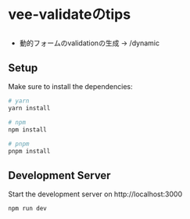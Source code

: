 
# vee-validateのtips


##
- 動的フォームのvalidationの生成 -> /dynamic
## Setup

Make sure to install the dependencies:

```bash
# yarn
yarn install

# npm
npm install

# pnpm
pnpm install
```

## Development Server

Start the development server on http://localhost:3000

```bash
npm run dev
```
